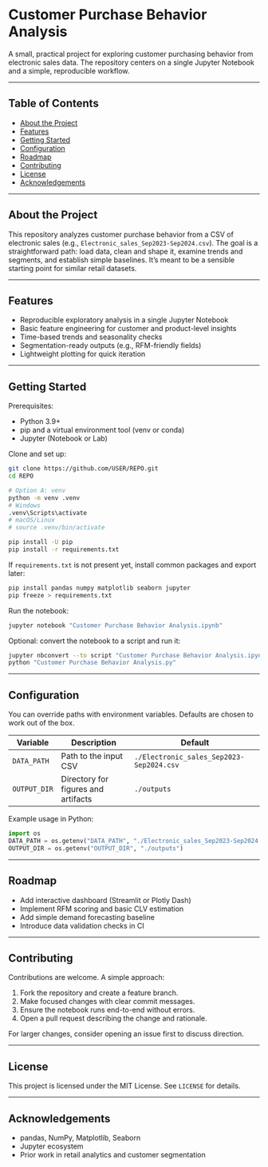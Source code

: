 # Customer Purchase Behavior Analysis

A small, practical project for exploring customer purchasing behavior from electronic sales data. The repository centers on a single Jupyter Notebook and a simple, reproducible workflow.

---

## Table of Contents

- [About the Project](#about-the-project)
- [Features](#features)
- [Getting Started](#getting-started)
- [Configuration](#configuration)
- [Roadmap](#roadmap)
- [Contributing](#contributing)
- [License](#license)
- [Acknowledgements](#acknowledgements)

---

## About the Project

This repository analyzes customer purchase behavior from a CSV of electronic sales (e.g., `Electronic_sales_Sep2023-Sep2024.csv`). The goal is a straightforward path: load data, clean and shape it, examine trends and segments, and establish simple baselines. It’s meant to be a sensible starting point for similar retail datasets.

---

## Features

- Reproducible exploratory analysis in a single Jupyter Notebook
- Basic feature engineering for customer and product-level insights
- Time-based trends and seasonality checks
- Segmentation-ready outputs (e.g., RFM-friendly fields)
- Lightweight plotting for quick iteration

---

## Getting Started

Prerequisites:

- Python 3.9+
- pip and a virtual environment tool (venv or conda)
- Jupyter (Notebook or Lab)

Clone and set up:

```bash
git clone https://github.com/USER/REPO.git
cd REPO

# Option A: venv
python -m venv .venv
# Windows
.venv\Scripts\activate
# macOS/Linux
# source .venv/bin/activate

pip install -U pip
pip install -r requirements.txt
```

If `requirements.txt` is not present yet, install common packages and export later:

```bash
pip install pandas numpy matplotlib seaborn jupyter
pip freeze > requirements.txt
```

Run the notebook:

```bash
jupyter notebook "Customer Purchase Behavior Analysis.ipynb"
```

Optional: convert the notebook to a script and run it:

```bash
jupyter nbconvert --to script "Customer Purchase Behavior Analysis.ipynb"
python "Customer Purchase Behavior Analysis.py"
```

---

## Configuration

You can override paths with environment variables. Defaults are chosen to work out of the box.

| Variable     | Description                         | Default                                  |
|--------------|-------------------------------------|------------------------------------------|
| `DATA_PATH`  | Path to the input CSV               | `./Electronic_sales_Sep2023-Sep2024.csv` |
| `OUTPUT_DIR` | Directory for figures and artifacts | `./outputs`                              |

Example usage in Python:

```python
import os
DATA_PATH = os.getenv("DATA_PATH", "./Electronic_sales_Sep2023-Sep2024.csv")
OUTPUT_DIR = os.getenv("OUTPUT_DIR", "./outputs")
```

---

## Roadmap

- Add interactive dashboard (Streamlit or Plotly Dash)
- Implement RFM scoring and basic CLV estimation
- Add simple demand forecasting baseline
- Introduce data validation checks in CI

---

## Contributing

Contributions are welcome. A simple approach:

1. Fork the repository and create a feature branch.
2. Make focused changes with clear commit messages.
3. Ensure the notebook runs end-to-end without errors.
4. Open a pull request describing the change and rationale.

For larger changes, consider opening an issue first to discuss direction.

---

## License

This project is licensed under the MIT License. See `LICENSE` for details.

---

## Acknowledgements

- pandas, NumPy, Matplotlib, Seaborn
- Jupyter ecosystem
- Prior work in retail analytics and customer segmentation

